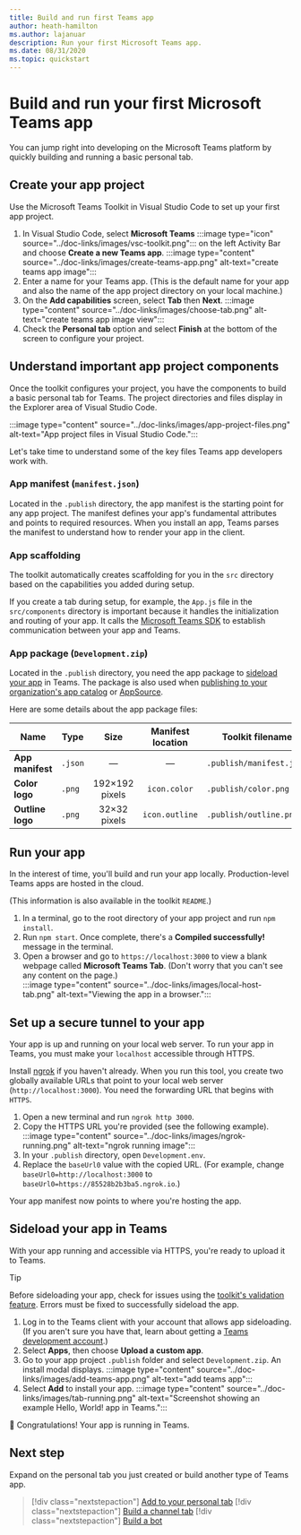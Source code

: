 ```yaml
---
title: Build and run first Teams app
author: heath-hamilton
ms.author: lajanuar
description: Run your first Microsoft Teams app.
ms.date: 08/31/2020
ms.topic: quickstart
---
```

# Build and run your first Microsoft Teams app

You can jump right into developing on the Microsoft Teams platform by quickly building and running a basic personal tab.

## Create your app project

Use the Microsoft Teams Toolkit in Visual Studio Code to set up your first app project.

1. In Visual Studio Code, select **Microsoft Teams** :::image type="icon" source="../doc-links/images/vsc-toolkit.png"::: on the left Activity Bar and choose **Create a new Teams app**.
:::image type="content" source="../doc-links/images/create-teams-app.png" alt-text="create teams app image":::
1. Enter a name for your Teams app. (This is the default name for your app and also the name of the app project directory on your local machine.)
1. On the **Add capabilities** screen, select **Tab** then **Next**.
:::image type="content" source="../doc-links/images/choose-tab.png" alt-text="create teams app image view":::
1. Check the **Personal tab** option and select **Finish** at the bottom of the screen to configure your project.

## Understand important app project components

Once the toolkit configures your project, you have the components to build a basic personal tab for Teams. The project directories and files display in the Explorer area of Visual Studio Code.

:::image type="content" source="../doc-links/images/app-project-files.png" alt-text="App project files in Visual Studio Code.":::

Let's take time to understand some of the key files Teams app developers work with.

### App manifest (`manifest.json`)

Located in the `.publish` directory, the app manifest is the starting point for any app project. The manifest defines your app's fundamental attributes and points to required resources. When you install an app, Teams parses the manifest to understand how to render your app in the client.

### App scaffolding

The toolkit automatically creates scaffolding for you in the `src` directory based on the capabilities you added during setup.

If you create a tab during setup, for example, the `App.js` file in the `src/components` directory is important because it handles the initialization and routing of your app. It calls the [Microsoft Teams SDK](../../tabs/how-to/using-teams-client-sdk.md) to establish communication between your app and Teams.

### App package (`Development.zip`)

Located in the `.publish` directory, you need the app package to [sideload your app](../../concepts/deploy-and-publish/overview.md#upload-your-app-directly) in Teams. The package is also used when [publishing to your organization's app catalog](../../concepts/deploy-and-publish/overview.md#publish-to-your-organizations-app-catalog) or [AppSource](../../concepts/deploy-and-publish/appsource/publish.md).

Here are some details about the app package files:

|Name|Type|Size|Manifest location|Toolkit filename|
|---|---|:---:|:---:|-----|
|**App manifest**|`.json`| — | — |`.publish/manifest.json`|
|**Color logo**|`.png`|192&times;192 pixels|`icon.color`|`.publish/color.png`|
|**Outline logo**|`.png`|32&times;32 pixels|`icon.outline`|`.publish/outline.png`|

## Run your app

In the interest of time, you'll build and run your app locally. Production-level Teams apps are hosted in the cloud.

(This information is also available in the toolkit `README`.)

1. In a terminal, go to the root directory of your app project and run `npm install`.
1. Run `npm start`. Once complete, there's a **Compiled successfully!** message in the terminal.
1. Open a browser and go to `https://localhost:3000` to view a blank webpage called **Microsoft Teams Tab**. (Don't worry that you can't see any content on the page.)<br/>
   :::image type="content" source="../doc-links/images/local-host-tab.png" alt-text="Viewing the app in a browser.":::

## Set up a secure tunnel to your app

Your app is up and running on your local web server. To run your app in Teams, you must make your `localhost` accessible through HTTPS.

Install [ngrok](https://ngrok.com/download) if you haven't already. When you run this tool, you create two globally available URLs that point to your local web server (`http://localhost:3000`). You need the forwarding URL that begins with `HTTPS`.

1. Open a new terminal and run `ngrok http 3000`.
1. Copy the HTTPS URL you're provided (see the following example).
:::image type="content" source="../doc-links/images/ngrok-running.png" alt-text="ngrok running image":::
1. In your `.publish` directory, open `Development.env`.
1. Replace the `baseUrl0` value with the copied URL. (For example, change `baseUrl0=http://localhost:3000` to `baseUrl0=https://85528b2b3ba5.ngrok.io`.)

Your app manifest now points to where you're hosting the app.

## Sideload your app in Teams

With your app running and accessible via HTTPS, you're ready to upload it to Teams.

> [!TIP]
> Before sideloading your app, check for issues using the [toolkit's validation feature](../../concepts/deploy-and-publish/appsource/prepare/submission-checklist.md#teams-app-validation-tool). Errors must be fixed to successfully sideload the app.

1. Log in to the Teams client with your account that allows app sideloading. (If you aren't sure you have that, learn about getting a [Teams development account](../build-your-first-app/building-real-world-app.md#set-up-your-development-account).)
1. Select **Apps**, then choose **Upload a custom app**.
1. Go to your app project `.publish` folder and select `Development.zip`. An install modal displays.
:::image type="content" source="../doc-links/images/add-teams-app.png" alt-text="add teams app":::
1. Select **Add** to install your app.
:::image type="content" source="../doc-links/images/tab-running.png" alt-text="Screenshot showing an example Hello, World! app in Teams.":::

🎉 Congratulations! Your app is running in Teams.

## Next step

Expand on the personal tab you just created or build another type of Teams app.

> [!div class="nextstepaction"]
> [Add to your personal tab](../build-your-first-app/add-personal-tab.md)
> [!div class="nextstepaction"]
> [Build a channel tab](../build-your-first-app/add-channel-tab.md)
> [!div class="nextstepaction"]
> [Build a bot](../build-your-first-app/add-bot.md)
